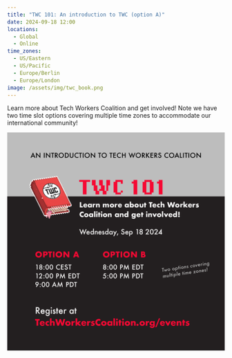 ```yaml
---
title: "TWC 101: An introduction to TWC (option A)"
date: 2024-09-18 12:00
locations:
  - Global
  - Online
time_zones:
  - US/Eastern
  - US/Pacific
  - Europe/Berlin
  - Europe/London
image: /assets/img/twc_book.png
---
```

Learn more about Tech Workers Coalition and get involved! Note we have two time slot options covering multiple time zones to accommodate our international community!

![](/assets/img/twc_onboarding_0924.png)
